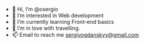 - 👋 Hi, I’m @osergio
- 👀 I’m interested in Web development 
- 🌱 I’m currently learning Front-end basics
- 💞️ I’m in love with travelling.
- 📫 Email to reach me sergiyogdanskyy@gmail.com

<!---
osergio/osergio is a ✨ special ✨ repository because its `README.md` (this file) appears on your GitHub profile.
You can click the Preview link to take a look at your changes.
--->
